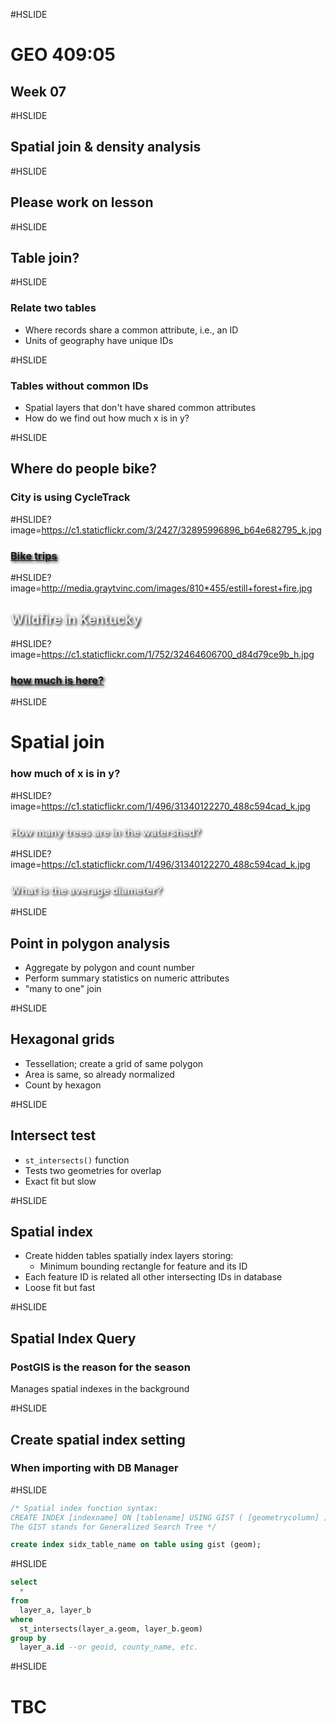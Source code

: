 #HSLIDE
# GEO 409:05
## Week 07

#HSLIDE
## Spatial join & density analysis

#HSLIDE
## Please work on lesson

#HSLIDE
## Table join?

#HSLIDE
### Relate two tables
* Where records share a common attribute, i.e., an ID
* Units of geography have unique IDs

#HSLIDE
### Tables without common IDs
* Spatial layers that don't have shared common attributes
* How do we find out how much x is in y?

#HSLIDE
## Where do people bike?
### City is using CycleTrack

#HSLIDE?image=https://c1.staticflickr.com/3/2427/32895996896_b64e682795_k.jpg
<h3 style="color:#eee;text-shadow: 2px 2px 4px #000;"><a href="https://www.flickr.com/photos/28640579@N02/32895996896/in/dateposted-public/" target="blank">Bike trips</a></h3>


#HSLIDE?image=http://media.graytvinc.com/images/810*455/estill+forest+fire.jpg
<h2 style="color:#eee;text-shadow: 2px 2px 4px #000;">Wildfire in Kentucky</h2>


#HSLIDE?image=https://c1.staticflickr.com/1/752/32464606700_d84d79ce9b_h.jpg
<h3 style="color:#eee;text-shadow: 2px 2px 4px #000;"><a href="https://www.flickr.com/photos/28640579@N02/32464606700/in/photostream/" target="blank">how much is here?</a></h3>

<!-- #HSLIDE?image=https://c1.staticflickr.com/4/3855/32692041102_1f92661f70_h.jpg
<h3 style="color:#eee;text-shadow: 2px 2px 4px #000;"><a href="https://www.flickr.com/photos/28640579@N02/32692041102/in/photostream/" target="blank">how much is here?</a></h3> -->

#HSLIDE
# Spatial join
### how much of x is in y?

#HSLIDE?image=https://c1.staticflickr.com/1/496/31340122270_488c594cad_k.jpg
<h3 style="color:#eee;text-shadow: 2px 2px 4px #000;">How many trees are in the watershed?</h3>

#HSLIDE?image=https://c1.staticflickr.com/1/496/31340122270_488c594cad_k.jpg
<h3 style="color:#eee;text-shadow: 2px 2px 4px #000;">What is the average diameter?</h3>

#HSLIDE
## Point in polygon analysis

* Aggregate by polygon and count number
* Perform summary statistics on numeric attributes
* "many to one" join

#HSLIDE
## Hexagonal grids

* Tessellation; create a grid of same polygon
* Area is same, so already normalized
* Count by hexagon


#HSLIDE
## Intersect test
* `st_intersects()` function
* Tests two geometries for overlap
* Exact fit but slow

#HSLIDE
## Spatial index

* Create hidden tables spatially index layers storing:
	* Minimum bounding rectangle for feature and its ID
* Each feature ID is related all other intersecting IDs in database
* Loose fit but fast


#HSLIDE
## Spatial Index Query
### PostGIS is the reason for the season
Manages spatial indexes in the background

#HSLIDE
## Create spatial index setting
### When importing with DB Manager

#HSLIDE
```sql
/* Spatial index function syntax:
CREATE INDEX [indexname] ON [tablename] USING GIST ( [geometrycolumn] );
The GIST stands for Generalized Search Tree */

create index sidx_table_name on table using gist (geom);
```

#HSLIDE
<!-- ```sql
select
  *
from
  layer_a
join
  layer_b
on
  st_intersects(layer_a.geom, layer_b.geom)
group by
  layer_a.id --or geoid, county_name, etc.
``` -->

```sql
select
  *
from
  layer_a, layer_b
where
  st_intersects(layer_a.geom, layer_b.geom)
group by
  layer_a.id --or geoid, county_name, etc.
```


#HSLIDE
# TBC

<!-- #HSLIDE
## Heat Map

* Hot spot map
* Density surface raster
* Distance from each point weighted by curve

#HSLIDE?image=images/05/Curves.png


#HSLIDE
## Raster Data model
* Array of cell values (always a number!)
* Types of rasters
	* Continuous, e.g., elevation
	* Integer, landuse
	* Imaging, photograph



#HSLIDE?image=https://c1.staticflickr.com/3/2832/32813689775_27afa15b82_h.jpg
<h2 style="color:#eee;text-shadow: 2px 2px 4px #000;">Town Branch</h2>


#HSLIDE
# Lab 03
### Springs of Kentucky & Fayette County


#HSLIDE?image=images/05/L03-1.png
<h3 style="color:#ffac68;text-shadow: 2px 2px 4px #000;">Create new database</h3>

#HSLIDE?image=images/05/L03-2.png
<h3 style="color:#ffac68;text-shadow: 2px 2px 4px #000;">Create new project with EPSG: 3089</h3>

#HSLIDE?image=images/05/L03-3.png
<h3 style="color:#ffac68;text-shadow: 2px 2px 4px #000;">Import layers in correct SRID</h3>

#HSLIDE?image=images/05/L03-4.png
<h3 style="color:#ffac68;text-shadow: 2px 2px 4px #000;">Symbolize springs</h3>

#HSLIDE?image=images/05/L03-5.png
<h3 style="color:#ffac68;text-shadow: 2px 2px 4px #000;">Make hex grid</h3>

#HSLIDE?image=images/05/L03-6.png
<h3 style="color:#ffac68;text-shadow: 2px 2px 4px #000;">Add to Map Canvas</h3>


#HSLIDE?image=images/05/L03-7.png
<h3 style="color:#ffac68;text-shadow: 2px 2px 4px #000;">Multipart to singlepart tool</h3>

#HSLIDE?image=images/05/L03-8.png
<h3 style="color:#ffac68;text-shadow: 2px 2px 4px #000;">Import into database and Create spatial index</h3>

#HSLIDE?image=images/05/L03-9.png
<h3 style="color:#ffac68;text-shadow: 2px 2px 4px #000;">Practice spatial join</h3>

#HSLIDE
```sql
/* Spatial join prings to 5-mile long diagonal hexagon grid */

/* uncomment when ready to insert

insert into  ky_springs_by_5mi_hexgrid

(average_elev,
average_flow_cfs,
count,
hex_id,
hex_name,
geom)

*/


select
	 avg(dow_groundwater_springs.elevation) as average_elev,
	 avg(dow_groundwater_springs.flowqty) as average_flow_cfs,
	 count(dow_groundwater_springs.id) as count,
	 ky_hexgrid_5mi_diagonal.id,
	 ky_hexgrid_5mi_diagonal.Kentucky_springs_5mi_hexgrid,
	 ky_hexgrid_5mi_diagonal.geom

from
	ky_hexgrid_5mi_diagonal
join
	dow_groundwater_springs
on
	st_intersects(dow_groundwater_springs.geom, ky_hexgrid_5mi_diagonal.geom)
and
	dow_groundwater_springs.rowid in
	(select dow_groundwater_springs.rowid from SpatialIndex
	where f_table_name = 'dow_groundwater_springs'
	and search_frame = ky_hexgrid_5mi_diagonal.geom)
group by
	ky_hexgrid_5mi_diagonal.id
	```

#HSLIDE?image=images/05/L03-10.png
<h3 style="color:#ffac68;text-shadow: 2px 2px 4px #000;">Create new table</h3>


#HSLIDE?image=images/05/L03-11.png
<h3 style="color:#ffac68;text-shadow: 2px 2px 4px #000;">Insert spatial join output</h3>

#HSLIDE?image=images/05/L03-12.png
<h3 style="color:#ffac68;text-shadow: 2px 2px 4px #000;">Your output</h3>

#HSLIDE?image=images/05/L03-13.png
<h3 style="color:#ffac68;text-shadow: 2px 2px 4px #000;">Symbolized layer</h3>

#HSLIDE?image=images/05/L03-14.png
<h3 style="color:#ffac68;text-shadow: 2px 2px 4px #000;">Use numeric attributes</h3>

#HSLIDE?image=images/05/L03-15.png
<h3 style="color:#ffac68;text-shadow: 2px 2px 4px #000;">Challenge: make hex grid for Fayette county</h3>




#HSLIDE?image=images/05/L03-18.png
<h3 style="color:#ffac68;text-shadow: 2px 2px 4px #000;">Challenge: spatial join springs to hex grid</h3>



#HSLIDE?image=images/05/L03-19.png
<h3 style="color:#ffac68;text-shadow: 2px 2px 4px #000;">Challenge: spatial join springs to census polygons</h3>


#HSLIDE?image=images/05/L03-20.png
<h3 style="color:#ffac68;text-shadow: 2px 2px 4px #000;">Create heatmap raster</h3>

#HSLIDE?image=images/05/L03-21.png
<h3 style="color:#ffac68;text-shadow: 2px 2px 4px #000;">Style properties for grayscale raster</h3>

#HSLIDE?image=images/05/L03-22.png
<h3 style="color:#ffac68;text-shadow: 2px 2px 4px #000;">Pseudocolor singleband raster with transparency</h3>

#HSLIDE?image=images/05/L03-23.png
<h3 style="color:#ffac68;text-shadow: 2px 2px 4px #000;">Final style properties for heatmap</h3>



#HSLIDE?image=https://c1.staticflickr.com/3/2261/32077384194_cd27ccf612_k.jpg
<h3 style="color:#eee;text-shadow: 2px 2px 4px #000;"><a href="https://www.flickr.com/photos/28640579@N02/32077384194/in/dateposted-public/" target="_blank">Example map</a></h3> -->
